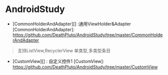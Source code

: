 # AndroidStudy
* [CommonHolderAndAdapter][] :通用ViewHolder&Adapter   
   [CommonHolderAndAdapter]: https://github.com/DeathPluto/AndroidStudy/tree/master/CommonHolderAndAdapter  
> 支持ListView,RecyclerView 单类型,多类型条目  

* [CustomView][] : 自定义控件1
  [CustomView]: https://github.com/DeathPluto/AndroidStudy/tree/master/CustomView 

